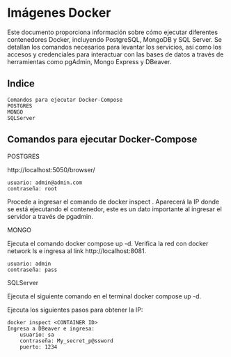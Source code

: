 
# Imágenes Docker

Este documento proporciona información sobre cómo ejecutar diferentes contenedores Docker, incluyendo PostgreSQL, MongoDB y SQL Server. Se detallan los comandos necesarios para levantar los servicios, así como los accesos y credenciales para interactuar con las bases de datos a través de herramientas como pgAdmin, Mongo Express y DBeaver.


## Indice

    Comandos para ejecutar Docker-Compose
    POSTGRES
    MONGO
    SQLServer
## Comandos para ejecutar Docker-Compose
POSTGRES

http://localhost:5050/browser/

    usuario: admin@admin.com
    contraseña: root


Procede a ingresar el comando de docker inspect <CONTAINER ID>. Aparecerá la IP donde se está ejecutando el contenedor, este es un dato importante al ingresar el servidor a través de pgadmin.

MONGO

Ejecuta el comando docker compose up -d. Verifica la red con docker network ls e ingresa al link http://localhost:8081.

    usuario: admin
    contraseña: pass


SQLServer

Ejecuta el siguiente comando en el terminal docker compose up -d.

Ejecuta los siguientes pasos para obtener la IP:

    docker inspect <CONTAINER ID>
    Ingresa a DBeaver e ingresa:
        usuario: sa
        contraseña: My_secret_p@ssword
        puerto: 1234


